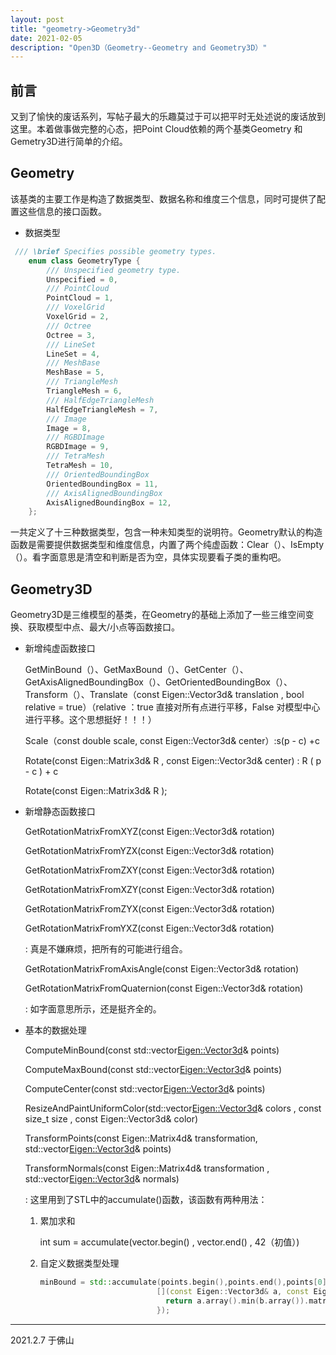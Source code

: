 ```yaml
---
layout: post
title: "geometry->Geometry3d"
date: 2021-02-05
description: "Open3D（Geometry--Geometry and Geometry3D）"
---
```




## 前言

又到了愉快的废话系列，写帖子最大的乐趣莫过于可以把平时无处述说的废话放到这里。本着做事做完整的心态，把Point Cloud依赖的两个基类Geometry 和Gemetry3D进行简单的介绍。

## Geometry

该基类的主要工作是构造了数据类型、数据名称和维度三个信息，同时可提供了配置这些信息的接口函数。

* 数据类型

``` c++
 /// \brief Specifies possible geometry types.
    enum class GeometryType {
        /// Unspecified geometry type.
        Unspecified = 0,
        /// PointCloud
        PointCloud = 1,
        /// VoxelGrid
        VoxelGrid = 2,
        /// Octree
        Octree = 3,
        /// LineSet
        LineSet = 4,
        /// MeshBase
        MeshBase = 5,
        /// TriangleMesh
        TriangleMesh = 6,
        /// HalfEdgeTriangleMesh
        HalfEdgeTriangleMesh = 7,
        /// Image
        Image = 8,
        /// RGBDImage
        RGBDImage = 9,
        /// TetraMesh
        TetraMesh = 10,
        /// OrientedBoundingBox
        OrientedBoundingBox = 11,
        /// AxisAlignedBoundingBox
        AxisAlignedBoundingBox = 12,
    };
```

一共定义了十三种数据类型，包含一种未知类型的说明符。Geometry默认的构造函数是需要提供数据类型和维度信息，内置了两个纯虚函数：Clear（）、IsEmpty（）。看字面意思是清空和判断是否为空，具体实现要看子类的重构吧。



## Geometry3D

Geometry3D是三维模型的基类，在Geometry的基础上添加了一些三维空间变换、获取模型中点、最大/小点等函数接口。

* 新增纯虚函数接口

  GetMinBound（）、GetMaxBound（）、GetCenter（）、GetAxisAlignedBoundingBox（）、GetOrientedBoundingBox（）、Transform（）、Translate（const Eigen::Vector3d& translation , bool relative = true）（relative ：true 直接对所有点进行平移，False 对模型中心进行平移。这个思想挺好！！！）

  Scale（const double scale, const Eigen::Vector3d& center）:s(p - c) +c

  Rotate(const Eigen::Matrix3d& R , const Eigen::Vector3d& center) : R ( p - c ) + c

  Rotate(const Eigen::Matrix3d& R );

* 新增静态函数接口

  GetRotationMatrixFromXYZ(const Eigen::Vector3d& rotation)

  GetRotationMatrixFromYZX(const Eigen::Vector3d& rotation)

  GetRotationMatrixFromZXY(const Eigen::Vector3d& rotation)

  GetRotationMatrixFromXZY(const Eigen::Vector3d& rotation)

  GetRotationMatrixFromZYX(const Eigen::Vector3d& rotation)

  GetRotationMatrixFromYXZ(const Eigen::Vector3d& rotation)

  : 真是不嫌麻烦，把所有的可能进行组合。

  GetRotationMatrixFromAxisAngle(const Eigen::Vector3d& rotation)

  GetRotationMatrixFromQuaternion(const Eigen::Vector3d& rotation)

  : 如字面意思所示，还是挺齐全的。

* 基本的数据处理

  ComputeMinBound(const std::vector<Eigen::Vector3d>& points)

  ComputeMaxBound(const std::vector<Eigen::Vector3d>& points)

  ComputeCenter(const std::vector<Eigen::Vector3d>& points)

  ResizeAndPaintUniformColor(std::vector<Eigen::Vector3d>& colors , const size_t size , const Eigen::Vector3d& color)

  TransformPoints(const Eigen::Matrix4d& transformation, std::vector<Eigen::Vector3d>& points)

  TransformNormals(const Eigen::Matrix4d& transformation , std::vector<Eigen::Vector3d>& normals)

  : 这里用到了STL中的accumulate()函数，该函数有两种用法：

   1. 累加求和

      int sum = accumulate(vector.begin() , vector.end() ,  42（初值）)

  2. 自定义数据类型处理

     ``` c++
     minBound = std::accumulate(points.begin(),points.end(),points[0],
                               [](const Eigen::Vector3d& a, const Eigen::Vector3d& b){
                                 return a.array().min(b.array()).matrix();
                               });
     ```





----

2021.2.7   于佛山